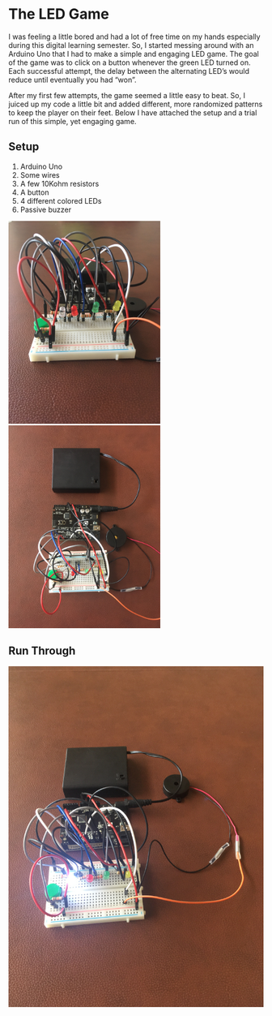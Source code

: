 # The LED Game
I was feeling a little bored and had a lot of free time on my hands especially during this digital learning semester. So, I started messing around with an Arduino Uno that I had to make a simple and engaging LED game. The goal of the game was to click on a button whenever the green LED turned on. Each successful attempt, the delay between the alternating LED’s would reduce until eventually you had “won”. 

 After my first few attempts, the game seemed a little easy to beat. So, I juiced up my code a little bit and added different, more randomized patterns to keep the player on their feet. Below I have attached the setup and a trial run of this simple, yet engaging game. 


## Setup
1. Arduino Uno
2. Some wires
3. A few 10Kohm resistors
4. A button
5. 4 different colored LEDs
6. Passive buzzer

<img src="/media/side.JPG" alt="drawing" width="300"/>
<img src="/media/top.JPG" alt="drawing" width="300"/>

## Run Through
[![IMAGE ALT TEXT](/media/placeholder.JPG)](https://youtu.be/WHj-5krmt-g "LED Game")


